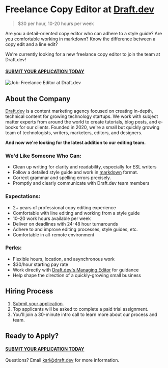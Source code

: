 # Freelance Copy Editor at [Draft.dev](https://draft.dev/)
> $30 per hour, 10-20 hours per week

Are you a detail-oriented copy editor who can adhere to a style guide? Are you comfortable working in markdown? Know the difference between a copy edit and a line edit?

We're currently looking for a new freelance copy editor to join the team at Draft.dev!

#### [SUBMIT YOUR APPLICATION TODAY](https://airtable.com/shr9Yge2R86VHuAUQ)

![Job: Freelance Editor at Draft.dev](https://draft.dev/learn/assets/posts/img_0990.png)

## About the Company
[Draft.dev](https://draft.dev/) is a content marketing agency focused on creating in-depth, technical content for growing technology startups. We work with subject matter experts from around the world to create tutorials, blog posts, and e-books for our clients. Founded in 2020, we're a small but quickly growing team of technologists, writers, marketers, editors, and designers.

**And now we're looking for the latest addition to our editing team.**

### We'd Like Someone Who Can:
- Clean up writing for clarity and readability, especially for ESL writers
- Follow a detailed style guide and work in [markdown](https://www.markdownguide.org/) format.
- Correct grammar and spelling errors precisely.
- Promptly and clearly communicate with Draft.dev team members

### Expectations:
- 2+ years of professional copy editing experience
- Comfortable with line editing and working from a style guide
- 10–20 work hours available per week
- Deliver on deadlines with 24-48 hour turnarounds
- Adhere to and improve editing processes, style guides, etc.
- Comfortable in all-remote environment

### Perks:
- Flexible hours, location, and asynchronous work
- $30/hour starting pay rate
- Work directly with [Draft.dev's Managing Editor](https://www.linkedin.com/in/chriswolfgang/) for guidance
- Help shape the direction of a quickly-growing small business

## Hiring Process
1. [Submit your application](https://airtable.com/shr9Yge2R86VHuAUQ).
2. Top applicants will be asked to complete a paid trial assignment.
3. You'll join a 30-minute intro call to learn more about our process and team.

## Ready to Apply?

#### [SUBMIT YOUR APPLICATION TODAY](https://airtable.com/shr9Yge2R86VHuAUQ)

Questions? Email [karl@draft.dev](mailto:karl@draft.dev) for more information.
